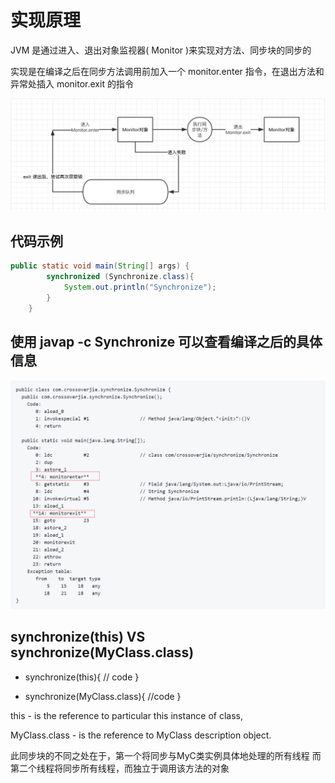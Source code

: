 # 实现原理
JVM 是通过进入、退出对象监视器( Monitor )来实现对方法、同步块的同步的

实现是在编译之后在同步方法调用前加入一个 monitor.enter 指令，在退出方法和异常处插入 monitor.exit 的指令

![](/assets/monitor.jpg)


## 代码示例
```java
public static void main(String[] args) {
        synchronized (Synchronize.class){
            System.out.println("Synchronize");
        }
    }
```

## 使用 javap -c Synchronize 可以查看编译之后的具体信息
![](/assets/monitor_comp.png)



## synchronize(this)  VS synchronize(MyClass.class)
- synchronize(this){ // code } 

- synchronize(MyClass.class){ //code }

this - is the reference to particular this instance of class,

MyClass.class - is the reference to MyClass description object.

此同步块的不同之处在于，第一个将同步与MyC类实例具体地处理的所有线程
而第二个线程将同步所有线程，而独立于调用该方法的对象

